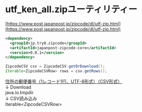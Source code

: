 # utf_ken_all.zipユーティリティー

[https://www.post.japanpost.jp/zipcode/dl/utf-zip.html](https://www.post.japanpost.jp/zipcode/dl/utf-zip.html)

```xml
<dependency>
  <groupId>jp.try0.zipcode</groupId>
  <artifactId>japanpost-zipcode-core</artifactId>
  <version>0.0.1</version>
</dependency>
```

```java
ZipcodeCSV csv = ZipcodeCSV.getOrDownload();
Iterable<ZipcodeCSVRow> rows = csv.getRows();
```

[住所の郵便番号（1レコード1行、UTF-8形式）（CSV形式）](https://www.post.japanpost.jp/zipcode/download.html)  
 ↓ Download  
java.io.tmpdir  
 ↓ CSV読み込み  
Iterable\<ZipcodeCSVRow\>  
